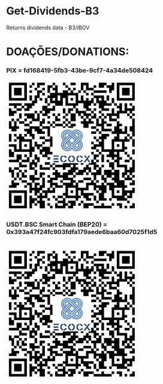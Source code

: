 
# Get-Dividends-B3
Returns dividends data - B3/IBOV


# DOAÇÕES/DONATIONS:
<p align="left">
  <h3>PIX = fd168419-5fb3-43be-9cf7-4a34de508424</h3>
  <img src="./pix.png" width="350" title="hover text">
  <h3>USDT.BSC Smart Chain (BEP20) = 0x393a47f24fc903fdfa179aede6baa60d7025f1d5</h3><br>
  <img src="./pix.png" width="350" title="hover text"><br>
</p>





